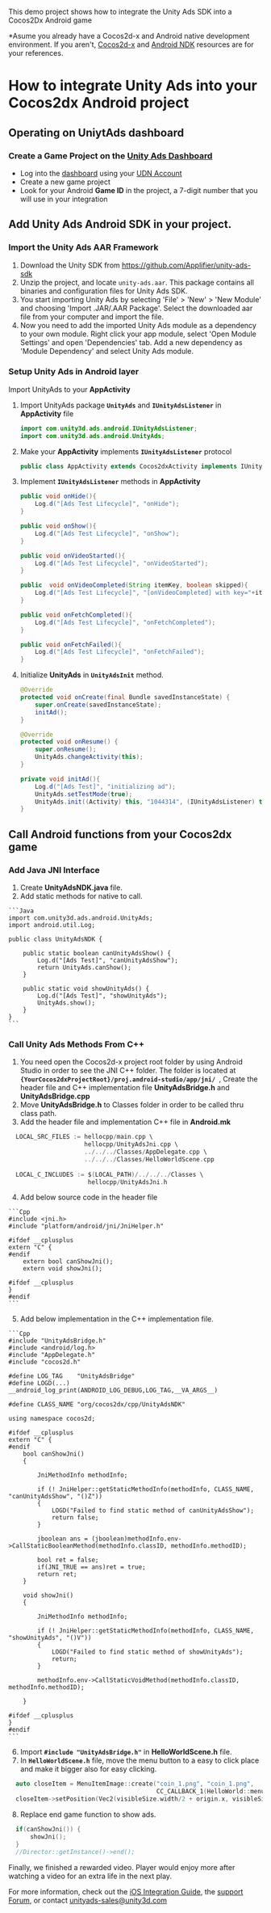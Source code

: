 This demo project shows how to integrate the Unity Ads SDK into a Cocos2Dx Android game

*Asume you already have a Cocos2d-x and Android native development environment. If you aren't, [Cocos2d-x](http://www.cocos2d-x.org) and [Android NDK](http://developer.android.com/ndk/index.html) resources are for your references.

# How to integrate Unity Ads into your Cocos2dx Android project

## Operating on UniytAds dashboard

### Create a Game Project on the [Unity Ads Dashboard](https://dashboard.unityads.unity3d.com)
- Log into the [dashboard](https://dashboard.unityads.unity3d.com) using your [UDN Account](https://accounts.unity3d.com/sign-in)
- Create a new game project
- Look for your Android **Game ID** in the project, a 7-digit number that you will use in your integration


## Add Unity Ads Android SDK in your project.

### Import the Unity Ads AAR Framework
  1. Download the Unity SDK from https://github.com/Applifier/unity-ads-sdk
  2. Unzip the project, and locate `unity-ads.aar`. This package contains all binaries and configuration files for Unity Ads SDK.
  3. You start importing Unity Ads by selecting 'File' > 'New' > 'New Module' and choosing 'Import .JAR/.AAR Package'. Select the downloaded aar file from your computer and import the file.
  4. Now you need to add the imported Unity Ads module as a dependency to your own module. Right click your app module, select 'Open Module Settings' and open 'Dependencies' tab. Add a new dependency as 'Module Dependency' and select Unity Ads module.



### Setup Unity Ads in Android layer

Import UnityAds to your **AppActivity**
  1. Import UnityAds package **`UnityAds`** and **`IUnityAdsListener`** in **AppActivity** file   
  
      ```Java
	  import com.unity3d.ads.android.IUnityAdsListener;
	  import com.unity3d.ads.android.UnityAds;
      ```
      
  2. Make your **AppActivity** implements **`IUnityAdsListener`** protocol  

      ```Java
      public class AppActivity extends Cocos2dxActivity implements IUnityAdsListener {
      ```
  3. Implement **`IUnityAdsListener`** methods in **AppActivity**  

      ```Java
      public void onHide(){
          Log.d("[Ads Test Lifecycle]", "onHide");
      }

      public void onShow(){
          Log.d("[Ads Test Lifecycle]", "onShow");
      }

      public void onVideoStarted(){
          Log.d("[Ads Test Lifecycle]", "onVideoStarted");
      }

      public  void onVideoCompleted(String itemKey, boolean skipped){
          Log.d("[Ads Test Lifecycle]", "[onVideoCompleted] with key="+itemKey+", and skipped="+skipped);
      }

      public void onFetchCompleted(){
          Log.d("[Ads Test Lifecycle]", "onFetchCompleted");
      }

      public void onFetchFailed(){
          Log.d("[Ads Test Lifecycle]", "onFetchFailed");
      }
      ```
  4. Initialize **UnityAds** in **`UnityAdsInit`** method.

      ```Java
      @Override
      protected void onCreate(final Bundle savedInstanceState) {
          super.onCreate(savedInstanceState);
          initAd();
      }

      @Override
      protected void onResume() {
          super.onResume();
          UnityAds.changeActivity(this);
      }

      private void initAd(){
          Log.d("[Ads Test]", "initializing ad");
          UnityAds.setTestMode(true);
          UnityAds.init((Activity) this, "1044314", (IUnityAdsListener) this);
      }
      ```

## Call Android functions from your Cocos2dx game

### Add Java JNI Interface
  1. Create **UnityAdsNDK.java** file.
  2. Add static methods for native to call.
  
    ```Java
    import com.unity3d.ads.android.UnityAds;
    import android.util.Log;

    public class UnityAdsNDK {

        public static boolean canUnityAdsShow() {
            Log.d("[Ads Test]", "canUnityAdsShow");
            return UnityAds.canShow();
        }

        public static void showUnityAds() {
            Log.d("[Ads Test]", "showUnityAds");
            UnityAds.show();
        }
    }
    ```
### Call Unity Ads Methods From C++
  1. You need open the Cocos2d-x project root folder by using Android Studio in order to see the JNI C++ folder. The folder is located at **`{YourCocos2dxProjectRoot}/proj.android-studio/app/jni/ `**, Create the header file and C++ implementation file **UnityAdsBridge.h** and **UnityAdsBridge.cpp**
  2. Move **UnityAdsBridge.h** to Classes folder in order to be called thru class path.
  3. Add the header file and implementation C++ file in **Android.mk**
  
  ```C
	LOCAL_SRC_FILES := hellocpp/main.cpp \
	                   hellocpp/UnityAdsJni.cpp \
	                   ../../../Classes/AppDelegate.cpp \
	                   ../../../Classes/HelloWorldScene.cpp
	
	LOCAL_C_INCLUDES := $(LOCAL_PATH)/../../../Classes \
	                    hellocpp/UnityAdsJni.h
  ```
  
  4. Add below source code in the header file

	```Cpp
	#include <jni.h>
	#include "platform/android/jni/JniHelper.h"
	
	#ifdef __cplusplus
	extern "C" {
	#endif
	    extern bool canShowJni();
	    extern void showJni();
	
	#ifdef __cplusplus
	}
	#endif
	```
  5. Add below implementation in the C++ implementation file.
	
	```Cpp
	#include "UnityAdsBridge.h"
	#include <android/log.h>
	#include "AppDelegate.h"
	#include "cocos2d.h"
	
	#define LOG_TAG    "UnityAdsBridge"
	#define LOGD(...)  __android_log_print(ANDROID_LOG_DEBUG,LOG_TAG,__VA_ARGS__)
	
	#define CLASS_NAME "org/cocos2dx/cpp/UnityAdsNDK"
	
	using namespace cocos2d;
	
	#ifdef __cplusplus
	extern "C" {
	#endif
	    bool canShowJni()
	    {
	
	        JniMethodInfo methodInfo;
	
	        if (! JniHelper::getStaticMethodInfo(methodInfo, CLASS_NAME, "canUnityAdsShow", "()Z"))
	        {
	            LOGD("Failed to find static method of canUnityAdsShow");
	            return false;
	        }
	
	        jboolean ans = (jboolean)methodInfo.env->CallStaticBooleanMethod(methodInfo.classID, methodInfo.methodID);
	
	        bool ret = false;
	        if(JNI_TRUE == ans)ret = true;
	        return ret;
	    }
	
	    void showJni()
	    {
	
	        JniMethodInfo methodInfo;
	
	        if (! JniHelper::getStaticMethodInfo(methodInfo, CLASS_NAME, "showUnityAds", "()V"))
	        {
	            LOGD("Failed to find static method of showUnityAds");
	            return;
	        }
	
	        methodInfo.env->CallStaticVoidMethod(methodInfo.classID, methodInfo.methodID);
	
	    }
	
	#ifdef __cplusplus
	}
	#endif
	```
  6. Import **`#include "UnityAdsBridge.h"`** in **HelloWorldScene.h** file.
  7. In **`HelloWorldScene.h`** file, move the menu button to a easy to click place and make it bigger also for easy clicking.
  
  ```Cpp
  	auto closeItem = MenuItemImage::create("coin_1.png", "coin_1.png",
                                           CC_CALLBACK_1(HelloWorld::menuCloseCallback, this));
	closeItem->setPosition(Vec2(visibleSize.width/2 + origin.x, visibleSize.height/2 + origin.y));
  ```
  
  8. Replace end game function to show ads.
  
  ```Cpp
    if(canShowJni()) {
        showJni();
    }
    //Director::getInstance()->end();
  ```






Finally, we finished a rewarded video. Player would enjoy more after watching a video for an extra life in the next play.

For more information, check out the [iOS Integration Guide](http://unityads.unity3d.com/help/monetization/integration-guide-ios), the [support Forum](http://forum.unity3d.com/forums/unity-ads.67/), or contact unityads-sales@unity3d.com
